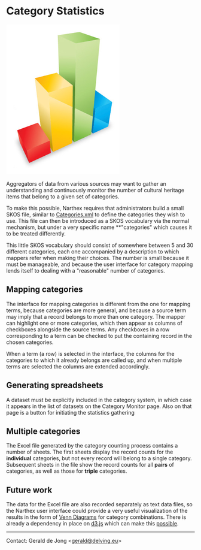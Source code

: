 # Category Statistics

![Categories](images/category-statistics.jpg)

Aggregators of data from various sources may want to gather an understanding and continuously monitor the number of cultural heritage items that belong to a given set of categories.

To make this possible, Narthex requires that administrators build a small SKOS file, similar to [Categories.xml](https://github.com/delving/narthex/blob/master/test/resources/categories/Categories.xml) to define the categories they wish to use.  This file can then be introduced as a SKOS vocabulary via the normal mechanism, but under a very specific name **"categories" which causes it to be treated differently.

This little SKOS vocabulary should consist of somewhere between 5 and 30 different categories, each one accompanied by a description to which mappers refer when making their choices.  The number is small because it must be manageable, and because the user interface for category mapping lends itself to dealing with a "reasonable" number of categories.

## Mapping categories

The interface for mapping categories is different from the one for mapping terms, because categories are more general, and because a source term may imply that a record belongs to more than one category.  The mapper can highlight one or more categories, which then appear as columns of checkboxes alongside the source terms.  Any checkboxes in a row corresponding to a term can be checked to put the containing record in the chosen categories.

When a term (a row) is selected in the interface, the columns for the categories to which it already belongs are called up, and when multiple terms are selected the columns are extended accordingly.

## Generating spreadsheets

A dataset must be explicitly included in the category system, in which case it appears in the list of datasets on the Category Monitor page.  Also on that page is a button for initiating the statistics gathering

## Multiple categories

The Excel file generated by the category counting process contains a number of sheets.  The first sheets display the record counts for the **individual** categories, but not every record will belong to a single category.  Subsequent sheets in the file show the record counts for all **pairs** of categories, as well as those for **triple** categories.

## Future work

The data for the Excel file are also recorded separately as text data files, so the Narthex user interface could provide a very useful visualization of the results in the form of [Venn Diagrams](http://en.wikipedia.org/wiki/Venn_diagram) for category combinations.  There is already a dependency in place on [d3.js](http://d3js.org/) which can make this [possible](http://www.benfrederickson.com/venn-diagrams-with-d3.js/).

---

Contact: Gerald de Jong &lt;gerald@delving.eu&gt;